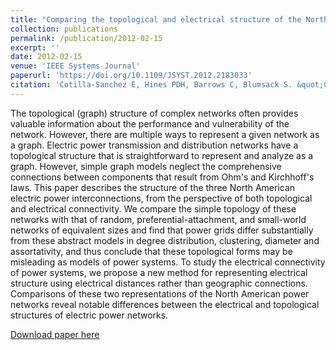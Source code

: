 ```yaml
---
title: "Comparing the topological and electrical structure of the North American electric power infrastructure"
collection: publications
permalink: /publication/2012-02-15
excerpt: ''
date: 2012-02-15
venue: 'IEEE Systems Journal'
paperurl: 'https://doi.org/10.1109/JSYST.2012.2183033'
citation: 'Cotilla-Sanchez E, Hines PDH, Barrows C, Blumsack S. &quot;Comparing the topological and electrical structure of the North American electric power infrastructure.&quot; <i>IEEE Systems Journal</i>. 6(4):616-626 (2012)'
---
```


The topological (graph) structure of complex networks often provides valuable information about the performance and vulnerability of the network. However, there are multiple ways to represent a given network as a graph. Electric power transmission and distribution networks have a topological structure that is straightforward to represent and analyze as a graph. However, simple graph models neglect the comprehensive connections between components that result from Ohm's and Kirchhoff's laws. This paper describes the structure of the three North American electric power interconnections, from the perspective of both topological and electrical connectivity. We compare the simple topology of these networks with that of random, preferential-attachment, and small-world networks of equivalent sizes and find that power grids differ substantially from these abstract models in degree distribution, clustering, diameter and assortativity, and thus conclude that these topological forms may be misleading as models of power systems. To study the electrical connectivity of power systems, we propose a new method for representing electrical structure using electrical distances rather than geographic connections. Comparisons of these two representations of the North American power networks reveal notable differences between the electrical and topological structures of electric power networks.

[Download paper here](https://doi.org/10.1109/JSYST.2012.2183033)
